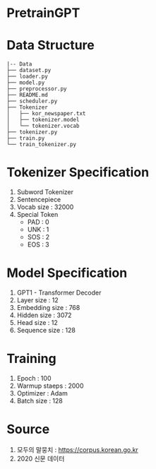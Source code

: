 # PretrainGPT

# Data Structure
```
|-- Data
├── dataset.py
├── loader.py
├── model.py
├── preprocessor.py
├── README.md
├── scheduler.py
├── Tokenizer
│   ├── kor_newspaper.txt
│   ├── tokenizer.model
│   └── tokenizer.vocab
├── tokenizer.py
├── train.py
└── train_tokenizer.py

```

# Tokenizer Specification
  1. Subword Tokenizer
  2. Sentencepiece
  3. Vocab size : 32000
  4. Special Token
      * PAD : 0
      * UNK : 1
      * SOS : 2
      * EOS : 3


# Model Specification
  1. GPT1 - Transformer Decoder
  2. Layer size : 12
  3. Embedding size : 768
  4. Hidden size : 3072
  5. Head size : 12
  6. Sequence size : 128

# Training 
  1. Epoch : 100
  2. Warmup staeps : 2000
  3. Optimizer : Adam
  4. Batch size : 128

# Source
  1. 모두의 말뭉치 : https://corpus.korean.go.kr
  2. 2020 신문 데이터
